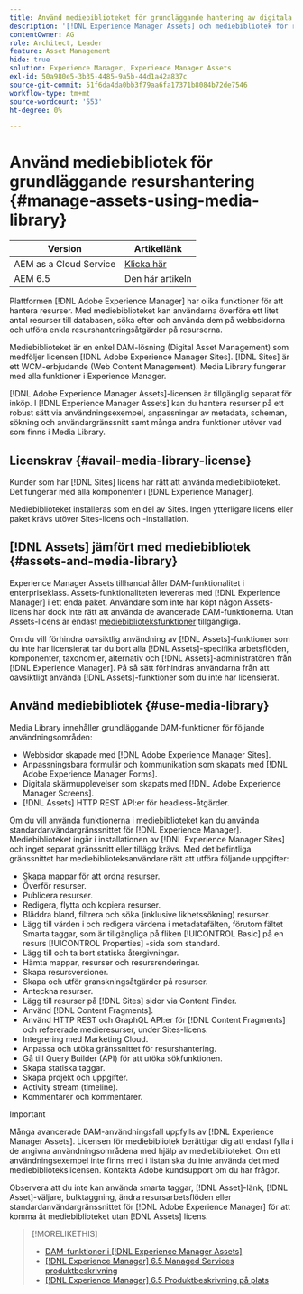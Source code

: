 ```yaml
---
title: Använd mediebiblioteket för grundläggande hantering av digitala resurser
description: '[!DNL Experience Manager Assets] och mediebibliotek för resurshantering.'
contentOwner: AG
role: Architect, Leader
feature: Asset Management
hide: true
solution: Experience Manager, Experience Manager Assets
exl-id: 50a980e5-3b35-4485-9a5b-44d1a42a837c
source-git-commit: 51f6da4da0bb3f79aa6fa17371b8084b72de7546
workflow-type: tm+mt
source-wordcount: '553'
ht-degree: 0%

---
```


# Använd mediebibliotek för grundläggande resurshantering {#manage-assets-using-media-library}

| Version | Artikellänk |
| -------- | ---------------------------- |
| AEM as a Cloud Service | [Klicka här](https://experienceleague.adobe.com/docs/experience-manager-cloud-service/content/assets/admin/medialibrary.html?lang=sv-SE) |
| AEM 6.5 | Den här artikeln |

Plattformen [!DNL Adobe Experience Manager] har olika funktioner för att hantera resurser. Med mediebiblioteket kan användarna överföra ett litet antal resurser till databasen, söka efter och använda dem på webbsidorna och utföra enkla resurshanteringsåtgärder på resurserna.

Mediebiblioteket är en enkel DAM-lösning (Digital Asset Management) som medföljer licensen [!DNL Adobe Experience Manager Sites]. [!DNL Sites] är ett WCM-erbjudande (Web Content Management). Media Library fungerar med alla funktioner i Experience Manager.

[!DNL Adobe Experience Manager Assets]-licensen är tillgänglig separat för inköp. I [!DNL Experience Manager Assets] kan du hantera resurser på ett robust sätt via användningsexempel, anpassningar av metadata, scheman, sökning och användargränssnitt samt många andra funktioner utöver vad som finns i Media Library.

## Licenskrav {#avail-media-library-license}

Kunder som har [!DNL Sites] licens har rätt att använda mediebiblioteket. Det fungerar med alla komponenter i [!DNL Experience Manager].

Mediebiblioteket installeras som en del av Sites. Ingen ytterligare licens eller paket krävs utöver Sites-licens och -installation.

## [!DNL Assets] jämfört med mediebibliotek {#assets-and-media-library}

Experience Manager Assets tillhandahåller DAM-funktionalitet i enterpriseklass. Assets-funktionaliteten levereras med [!DNL Experience Manager] i ett enda paket. Användare som inte har köpt någon Assets-licens har dock inte rätt att använda de avancerade DAM-funktionerna. Utan Assets-licens är endast [mediebiblioteksfunktioner](#use-media-library) tillgängliga.

Om du vill förhindra oavsiktlig användning av [!DNL Assets]-funktioner som du inte har licensierat tar du bort alla [!DNL Assets]-specifika arbetsflöden, komponenter, taxonomier, alternativ och [!DNL Assets]-administratören från [!DNL Experience Manager]. På så sätt förhindras användarna från att oavsiktligt använda [!DNL Assets]-funktioner som du inte har licensierat.

## Använd mediebibliotek {#use-media-library}

Media Library innehåller grundläggande DAM-funktioner för följande användningsområden:

* Webbsidor skapade med [!DNL Adobe Experience Manager Sites].
* Anpassningsbara formulär och kommunikation som skapats med [!DNL Adobe Experience Manager Forms].
* Digitala skärmupplevelser som skapats med [!DNL Adobe Experience Manager Screens].
* [!DNL Assets] HTTP REST API:er för headless-åtgärder.

<!--
 TBD: Remove this after confirmation. May need to merge this list with the list provided by PMs.
* Static renditions

-->

Om du vill använda funktionerna i mediebiblioteket kan du använda standardanvändargränssnittet för [!DNL Experience Manager]. Mediebiblioteket ingår i installationen av [!DNL Experience Manager Sites] och inget separat gränssnitt eller tillägg krävs. Med det befintliga gränssnittet har mediebiblioteksanvändare rätt att utföra följande uppgifter:

* Skapa mappar för att ordna resurser.
* Överför resurser.
* Publicera resurser.
* Redigera, flytta och kopiera resurser.
* Bläddra bland, filtrera och söka (inklusive likhetssökning) resurser.
* Lägg till värden i och redigera värdena i metadatafälten, förutom fältet Smarta taggar, som är tillgängliga på fliken [!UICONTROL Basic] på en resurs [!UICONTROL Properties] -sida som standard.
* Lägg till och ta bort statiska återgivningar.
* Hämta mappar, resurser och resursrenderingar.
* Skapa resursversioner.
* Skapa och utför granskningsåtgärder på resurser.
* Anteckna resurser.
* Lägg till resurser på [!DNL Sites] sidor via Content Finder.
* Använd [!DNL Content Fragments].
* Använd HTTP REST och GraphQL API:er för [!DNL Content Fragments] och refererade medieresurser, under Sites-licens.
* Integrering med Marketing Cloud.
* Anpassa och utöka gränssnittet för resurshantering.
* Gå till Query Builder (API) för att utöka sökfunktionen.
* Skapa statiska taggar.
* Skapa projekt och uppgifter.
* Activity stream (timeline).
* Kommentarer och kommentarer.

<!-- TBD: Define exactly which basic Assets workflow are available for use with Media Library?

As per PM, we must avoid stating such a list, as we do not have a list that makes sense in Cloud Service.
-->

>[!IMPORTANT]
>
>Många avancerade DAM-användningsfall uppfylls av [!DNL Experience Manager Assets]. Licensen för mediebibliotek berättigar dig att endast fylla i de angivna användningsområdena med hjälp av mediebiblioteket. Om ett användningsexempel inte finns med i listan ska du inte använda det med mediebibliotekslicensen. Kontakta Adobe kundsupport om du har frågor.

Observera att du inte kan använda smarta taggar, [!DNL Asset]-länk, [!DNL Asset]-väljare, bulktaggning, ändra resursarbetsflöden eller standardanvändargränssnittet för [!DNL Adobe Experience Manager] för att komma åt mediebiblioteket utan [!DNL Assets] licens.

<!-- TBD: Add a CTA - how to contact Adobe for queries. -->

>[!MORELIKETHIS]
>
>* [DAM-funktioner i [!DNL Experience Manager Assets]](https://experienceleague.adobe.com/sv/docs/experience-manager-65-lts/content/assets/assets)
>* [[!DNL Experience Manager] 6.5 Managed Services produktbeskrivning](https://helpx.adobe.com/se/legal/product-descriptions/adobe-experience-manager-managed-services.html)
>* [[!DNL Experience Manager] 6.5 Produktbeskrivning på plats](https://helpx.adobe.com/se/legal/product-descriptions/adobe-experience-manager-on-premise.html)

